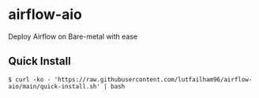 # airflow-aio
Deploy Airflow on Bare-metal with ease

## Quick Install
```shell
$ curl -ko - 'https://raw.githubusercontent.com/lutfailham96/airflow-aio/main/quick-install.sh' | bash
```
